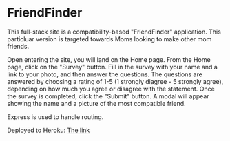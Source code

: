 # FriendFinder

This full-stack site is a compatibility-based "FriendFinder" application. This particluar version is targeted towards Moms looking to make other mom friends.

Open entering the site, you will land on the Home page.
From the Home page, click on the "Survey" button.
Fill in the survey with your name and a link to your photo, and then answer the questions.
The questions are answered by choosing a rating of 1-5 (1 strongly diagree - 5 strongly agree), depending on how much you agree or disagree with the statement.
Once the survey is completed, click the "Submit" button.
A modal will appear showing the name and a picture of the most compatible friend.

Express is used to handle routing.

Deployed to Heroku: [The link](https://serene-tor-47518.herokuapp.com/)
